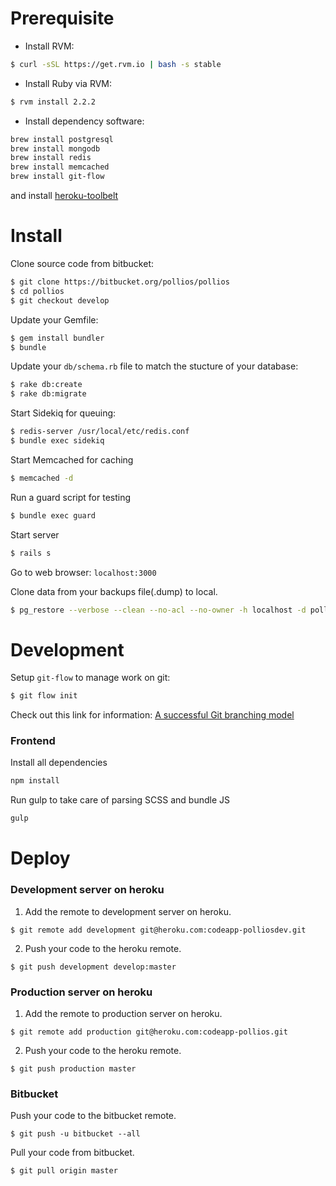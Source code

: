 # Prerequisite


* Install RVM:

```bash
$ curl -sSL https://get.rvm.io | bash -s stable
```

* Install Ruby via RVM:

```bash
$ rvm install 2.2.2
```

* Install dependency software:

```bash
brew install postgresql
brew install mongodb
brew install redis
brew install memcached
brew install git-flow
```

and install [heroku-toolbelt](https://toolbelt.heroku.com/)

# Install

Clone source code from bitbucket:

```bash
$ git clone https://bitbucket.org/pollios/pollios
$ cd pollios
$ git checkout develop
```

Update your Gemfile:

```bash
$ gem install bundler
$ bundle
```

Update your `db/schema.rb` file to match the stucture of your database:

```bash
$ rake db:create
$ rake db:migrate
```

Start Sidekiq for queuing:

```bash
$ redis-server /usr/local/etc/redis.conf
$ bundle exec sidekiq
```

Start Memcached for caching

```bash
$ memcached -d
```

Run a guard script for testing

```bash
$ bundle exec guard
```

Start server

```bash
$ rails s
```

Go to web browser: `localhost:3000`

Clone data from your backups file(.dump) to local.

```bash
$ pg_restore --verbose --clean --no-acl --no-owner -h localhost -d pollios_development latest.dump
```

# Development

Setup `git-flow` to manage work on git:

```bash
$ git flow init
```

Check out this link for information: [A successful Git branching model](http://nvie.com/posts/a-successful-git-branching-model/)

### Frontend
Install all dependencies
```bash
npm install
```

Run gulp to take care of parsing SCSS and bundle JS
```bash
gulp
```

# Deploy

### Development server on heroku

1) Add the remote to development server on heroku.

```
$ git remote add development git@heroku.com:codeapp-polliosdev.git
```		
2) Push your code to the heroku remote.

```
$ git push development develop:master
```

### Production server on heroku

1) Add the remote to production server on heroku.

```
$ git remote add production git@heroku.com:codeapp-pollios.git
```

2) Push your code to the heroku remote.

```
$ git push production master
```

### Bitbucket

Push your code to the bitbucket remote.

```
$ git push -u bitbucket --all
```

Pull your code from bitbucket.

```
$ git pull origin master
```
